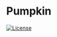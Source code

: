 # Pumpkin

[![License](https://img.shields.io/badge/License-Apache%202.0-blue.svg)](https://opensource.org/licenses/Apache-2.0)
